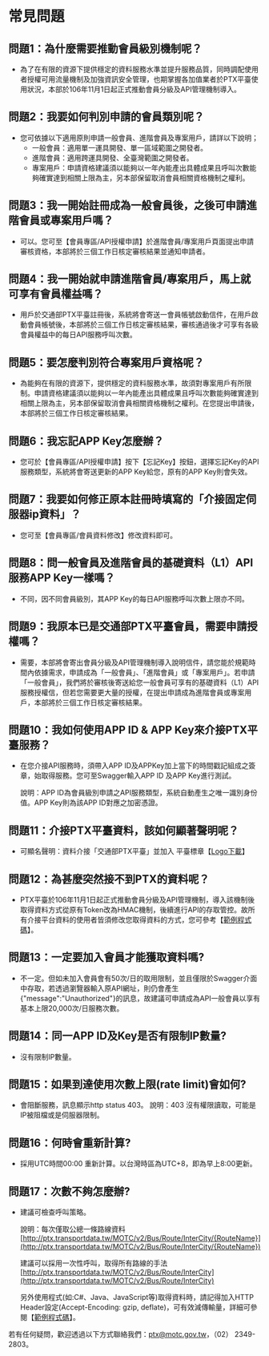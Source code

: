 # 常見問題

## 問題1：為什麼需要推動會員級別機制呢？

* 為了在有限的資源下提供穩定的資料服務水準並提升服務品質，同時調配使用者授權可用流量機制及加強資訊安全管理，也期掌握各加值業者於PTX平臺使用狀況，本部於106年11月1日起正式推動會員分級及API管理機制導入。

## 問題2：我要如何判別申請的會員類別呢？

* 您可依據以下適用原則申請一般會員、進階會員及專案用戶，請詳以下說明；
  * 一般會員：適用單一運具開發、單一區域範圍之開發者。
  * 進階會員：適用跨運具開發、全臺灣範圍之開發者。
  * 專案用戶：申請資格建議須以能夠以一年內能產出具體成果且呼叫次數能夠確實達到相關上限為主，另本部保留取消會員相關資格機制之權利。

## 問題3：我一開始註冊成為一般會員後，之後可申請進階會員或專案用戶嗎？

* 可以。您可至【會員專區/API授權申請】於進階會員/專案用戶頁面提出申請審核資格，本部將於三個工作日核定審核結果並通知申請者。

## 問題4：我一開始就申請進階會員/專案用戶，馬上就可享有會員權益嗎？

* 用戶於交通部PTX平臺註冊後，系統將會寄送一會員帳號啟動信件，在用戶啟動會員帳號後，本部將於三個工作日核定審核結果，審核通過後才可享有各級會員權益中的每日API服務呼叫次數。

## 問題5：要怎麼判別符合專案用戶資格呢？

* 為能夠在有限的資源下，提供穩定的資料服務水準，故須對專案用戶有所限制。申請資格建議須以能夠以一年內能產出具體成果且呼叫次數能夠確實達到相關上限為主，另本部保留取消會員相關資格機制之權利。在您提出申請後，本部將於三個工作日核定審核結果。

## 問題6：我忘記APP Key怎麼辦？

* 您可於【會員專區/API授權申請】按下【忘記Key】按鈕，選擇忘記Key的API服務類型，系統將會寄送更新的APP Key給您，原有的APP Key則會失效。

## 問題7：我要如何修正原本註冊時填寫的「介接固定伺服器ip資料」？

* 您可至【會員專區/會員資料修改】修改資料即可。

## 問題8：問一般會員及進階會員的基礎資料（L1）API服務APP Key一樣嗎？

* 不同，因不同會員級別，其APP Key的每日API服務呼叫次數上限亦不同。

## 問題9：我原本已是交通部PTX平臺會員，需要申請授權嗎？

* 需要，本部將會寄出會員分級及API管理機制導入說明信件，請您能於規範時間內依據需求，申請成為「一般會員」、「進階會員」或「專案用戶」。若申請「一般會員」，我們將於審核後寄送給您一般會員可享有的基礎資料（L1）API服務授權信，但若您需要更大量的授權，在提出申請成為進階會員或專案用戶，本部將於三個工作日核定審核結果。

## 問題10：我如何使用APP ID & APP Key來介接PTX平臺服務？

* 在您介接API服務時，須帶入APP ID及APPKey加上當下的時間戳記組成之簽章，始取得服務。您可至Swagger輸入APP ID 及APP Key進行測試。 

  說明：APP ID為會員級別申請之API服務類型，系統自動產生之唯一識別身份值。APP Key則為該APP ID對應之加密憑證。

## 問題11：介接PTX平臺資料，該如何顯著聲明呢？

* 可顯名聲明：資料介接「交通部PTX平臺」並加入 平臺標章【[Logo下載](https://github.com/ptxmotc/PTX_Web/blob/master/交通部PTX平臺LOGO.zip?raw=true)】

## 問題12：為甚麼突然接不到PTX的資料呢？

* PTX平臺於106年11月1日起正式推動會員分級及API管理機制，導入該機制後取得資料方式從原有Token改為HMAC機制，後續進行API的存取管控。故所有介接平台資料的使用者皆須修改您取得資料的方式，您可參考【[範例程式碼](https://github.com/ptxmotc/Sample-code)】。

## 問題13：一定要加入會員才能獲取資料嗎?

* 不一定。但如未加入會員會有50次/日的取用限制，並且僅限於Swagger介面中存取，若透過瀏覽器輸入原API網址，則仍會產生{"message":"Unauthorized"}的訊息，故建議可申請成為API一般會員以享有基本上限20,000次/日服務次數。

## 問題14：同一APP ID及Key是否有限制IP數量?

* 沒有限制IP數量。

## 問題15：如果到達使用次數上限\(rate limit\)會如何?

* 會阻斷服務，訊息顯示http status 403。 說明：403 沒有權限讀取，可能是IP被阻檔或是伺服器限制。

## 問題16：何時會重新計算?

* 採用UTC時間00:00 重新計算。以台灣時區為UTC+8，即為早上8:00更新。

## 問題17：次數不夠怎麼辦?

* 建議可檢查呼叫策略。 

  說明：每次僅取公總一條路線資料 [http://ptx.transportdata.tw/MOTC/v2/Bus/Route/InterCity/{RouteName}](http://ptx.transportdata.tw/MOTC/v2/Bus/Route/InterCity/{RouteName})

  建議可以採用一次性呼叫，取得所有路線的手法 [http://ptx.transportdata.tw/MOTC/v2/Bus/Route/InterCity](http://ptx.transportdata.tw/MOTC/v2/Bus/Route/InterCity)

  另外使用程式\(如:C\#、Java、JavaScript等\)取得資料時，請記得加入HTTP Header設定\(Accept-Encoding: gzip, deflate\)，可有效減傳輸量，詳細可參閱【[範例程式碼](https://github.com/ptxmotc/Sample-code)】。

若有任何疑問，歡迎透過以下方式聯絡我們：ptx@motc.gov.tw，（02） 2349-2803。


